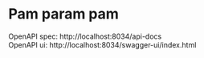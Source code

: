 # Pam param pam

OpenAPI spec: http://localhost:8034/api-docs \
OpenAPI ui: http://localhost:8034/swagger-ui/index.html